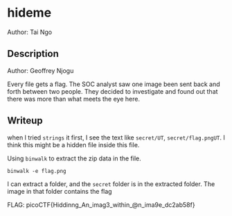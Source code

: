 # hideme
Author: Tai Ngo


## Description
Author: Geoffrey Njogu

Every file gets a flag. The SOC analyst saw one image been sent back and forth between two people. They decided to investigate and found out that there was more than what meets the eye here.

## Writeup
when I tried `strings` it first, I see the text like `secret/UT`, `secret/flag.pngUT`. I think this might be a hidden file inside this file. 

Using `binwalk` to extract the zip data in the file. 

`binwalk -e flag.png`

I can extract a folder, and the `secret` folder is in the extracted folder. The image in that folder contains the flag


FLAG: picoCTF{Hiddinng_An_imag3_within_@n_ima9e_dc2ab58f}